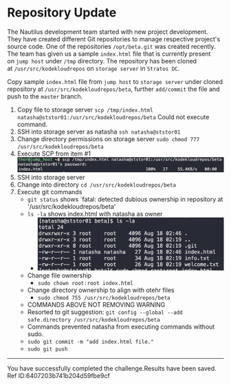 # Repository Update

The Nautilus development team started with new project development. They have created different Git repositories to manage respective project's source code. One of the repositories `/opt/beta.git` was created recently. The team has given us a sample `index.html` file that is currently present on `jump host` under `/tmp` directory. The repository has been cloned at `/usr/src/kodekloudrepos` on `storage server` in `Stratos DC`.

Copy sample `index.html` file from `jump host` to `storage server` under cloned repository at `/usr/src/kodekloudrepos/beta`, further `add/commit` the file and push to the `master` branch.

1. Copy file to storage server
   `scp /tmp/index.html natasha@ststor01:/usr/src/kodekloudrepos/beta`
   Could not execute command.
2. SSH into storage server as natasha
   `ssh natasha@ststor01`
3. Change directory permissions on storage server
   `sudo chmod 777 /usr/src/kodekloudrepos/beta`
4. Execute SCP from item #1
   ![](images/20230817224653.png)
5. SSH into storage server
6. Change into directory 
   `cd /usr/src/kodekloudrepos/beta`
7. Execute git commands
   - `git status` shows `fatal: detected dubious ownership in repository at '/usr/src/kodekloudrepos/beta'
   - `ls -la` shows index.html with natasha as owner
     - ![](images/20230817225429.png)
   - Change file ownership
     - `sudo chown root:root index.html`
   - Change directory ownership to align with otehr files
     - `sudo chmod 755 /usr/src/kodekloudrepos/beta`
   - COMMANDS ABOVE NOT REMOVING WARNING
   - Resorted to git suggestion: `git config --global --add safe.directory /usr/src/kodekloudrepos/beta`
   - Commands prevented natasha from executing commands without sudo.
   - `sudo git commit -m "add index.html file."`
   - `sudo git push`

---

You have successfully completed the challenge.Results have been saved. Ref ID:6407203b741b204d59fbe9cf


